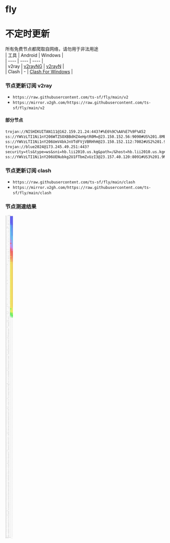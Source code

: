 # fly
# 不定时更新
所有免费节点都爬取自网络，请勿用于非法用途  
|  工具  | Android  | Windows  |  
|  ----  | ----   | ----  |  
| v2ray  | [v2rayNG](https://github.com/2dust/v2rayNG/releases) | [v2rayN](https://github.com/2dust/v2rayN/releases) |  
| Clash  | - | [Clash For Windows](https://github.com/2dust/clashN/releases) | 
  
### 节点更新订阅  v2ray
- `https://raw.githubusercontent.com/ts-sf/fly/main/v2`  
- `https://mirror.v2gh.com/https://raw.githubusercontent.com/ts-sf/fly/main/v2`  

#### 部分节点  
``` 
trojan://NISHIKUITAN111@162.159.21.24:443?#%E6%9C%AA%E7%9F%A52
ss://YWVzLTI1Ni1nY206WTZSOXBBdHZ4eHptR0M=@23.150.152.56:9090#US%201.8MB%2Fs
ss://YWVzLTI1Ni1nY206UmV4bkJnVTdFVjVBRHhH@23.150.152.112:7002#US2%201.9MB%2Fs
trojan://blue2024@173.245.49.251:443?security=tls&type=ws&sni=hb.lii2010.us.kg&path=/&host=hb.lii2010.us.kg#%E6%9C%AA%E7%9F%A53
ss://YWVzLTI1Ni1nY206UENubkg2U1FTbmZvUzI3@23.157.40.120:8091#US3%201.9MB%2Fs
```
### 节点更新订阅  clash
- `https://raw.githubusercontent.com/ts-sf/fly/main/clash`  
- `https://mirror.v2gh.com/https://raw.githubusercontent.com/ts-sf/fly/main/clash`  

### 节点测速结果
![image](traffic.png)
